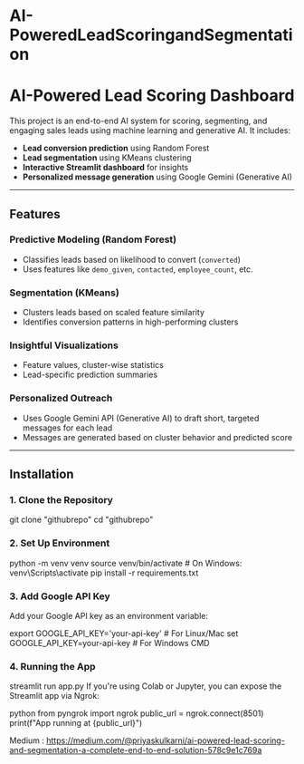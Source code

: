 # AI-PoweredLeadScoringandSegmentation
# AI-Powered Lead Scoring Dashboard

This project is an end-to-end AI system for scoring, segmenting, and engaging sales leads using machine learning and generative AI. It includes:

- **Lead conversion prediction** using Random Forest
- **Lead segmentation** using KMeans clustering
- **Interactive Streamlit dashboard** for insights
- **Personalized message generation** using Google Gemini (Generative AI)



---

## Features

### Predictive Modeling (Random Forest)
- Classifies leads based on likelihood to convert (`converted`)
- Uses features like `demo_given`, `contacted`, `employee_count`, etc.

### Segmentation (KMeans)
- Clusters leads based on scaled feature similarity
- Identifies conversion patterns in high-performing clusters

### Insightful Visualizations
- Feature values, cluster-wise statistics
- Lead-specific prediction summaries

### Personalized Outreach
- Uses Google Gemini API (Generative AI) to draft short, targeted messages for each lead
- Messages are generated based on cluster behavior and predicted score

---

## Installation

### 1. Clone the Repository


git clone "githubrepo"
cd "githubrepo"

### 2. Set Up Environment
python -m venv venv
source venv/bin/activate      # On Windows: venv\Scripts\activate
pip install -r requirements.txt

### 3. Add Google API Key
Add your Google API key as an environment variable:

export GOOGLE_API_KEY='your-api-key'  # For Linux/Mac
set GOOGLE_API_KEY=your-api-key       # For Windows CMD

### 4. Running the App

streamlit run app.py
If you're using Colab or Jupyter, you can expose the Streamlit app via Ngrok:

python
from pyngrok import ngrok
public_url = ngrok.connect(8501)
print(f"App running at {public_url}")

Medium : https://medium.com/@priyaskulkarni/ai-powered-lead-scoring-and-segmentation-a-complete-end-to-end-solution-578c9e1c769a
